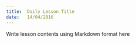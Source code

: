 ```yaml
---
title:  Daily Lesson Title
date:   14/04/2016
---
```


Write lesson contents using Markdown format here